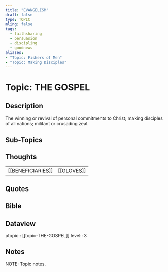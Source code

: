 ```yaml
---
title: "EVANGELISM"
draft: false
type: TOPIC
mling: false
tags:
  - faithsharing
  - persuasion
  - discipling
  - goodnews
aliases: 
- "Topic: Fishers of Men"
- "Topic: Making Disciples"
---
```

# Topic: THE GOSPEL
## Description
The winning or revival of personal commitments to Christ; making disciples of all nations; militant or crusading zeal.

## Sub-Topics


## Thoughts
|     |     |
| --- | --- |
| [[BENEFICIARIES]] | [[GLOVES]] |


## Quotes

## Bible

## Dataview
ptopic:: [[topic-THE-GOSPEL]]
level:: 3

## Notes
NOTE: Topic notes.
